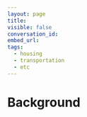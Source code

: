 ```yaml
---
layout: page
title:
visible: false
conversation_id:
embed_url:
tags:
  - housing
  - transportation
  - etc
---
```

<!-- change visible to true if you want it on the site -->
<!-- remove any tags listed above that are not relevant and add any that are missing-->

# Background
